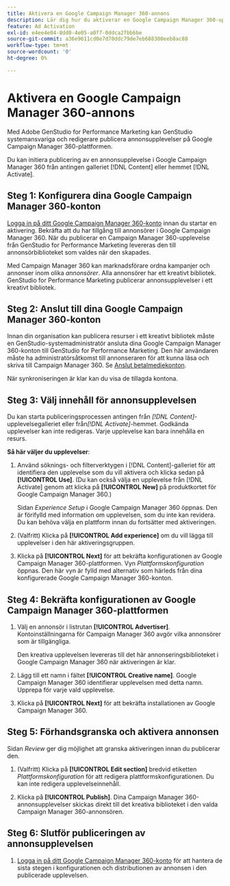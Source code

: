 ```yaml
---
title: Aktivera en Google Campaign Manager 360-annons
description: Lär dig hur du aktiverar en Google Campaign Manager 360-upplevelse.
feature: Ad Activation
exl-id: e4ee4e04-8dd0-4e05-a0f7-0ddca2fbb6be
source-git-commit: a36e9611cd0e7d70ddc79de7eb688300eeb8ac88
workflow-type: tm+mt
source-wordcount: '0'
ht-degree: 0%

---
```


# Aktivera en Google Campaign Manager 360-annons

Med Adobe GenStudio for Performance Marketing kan GenStudio systemansvariga och redigerare publicera annonsupplevelser på Google Campaign Manager 360-plattformen.

Du kan initiera publicering av en annonsupplevelse i Google Campaign Manager 360 från antingen galleriet [!DNL Content] eller hemmet [!DNL Activate].

## Steg 1: Konfigurera dina Google Campaign Manager 360-konton

[Logga in på ditt Google Campaign Manager 360-konto](https://campaignmanager.google.com) innan du startar en aktivering. Bekräfta att du har tillgång till annonsörer i Google Campaign Manager 360. När du publicerar en Campaign Manager 360-upplevelse från GenStudio for Performance Marketing levereras den till annonsörbiblioteket som valdes när den skapades.

Med Campaign Manager 360 kan marknadsförare ordna kampanjer och annonser inom olika _annonsörer_. Alla annonsörer har ett kreativt bibliotek. GenStudio for Performance Marketing publicerar annonsupplevelser i ett kreativt bibliotek.

## Steg 2: Anslut till dina Google Campaign Manager 360-konton

Innan din organisation kan publicera resurser i ett kreativt bibliotek måste en GenStudio-systemadministratör ansluta dina Google Campaign Manager 360-konton till GenStudio for Performance Marketing. Den här användaren måste ha administratörsåtkomst till annonseraren för att kunna läsa och skriva till Campaign Manager 360. Se [Anslut betalmediekonton](/help/user-guide/connectors/connect-channel.md).

När synkroniseringen är klar kan du visa de tillagda kontona.

## Steg 3: Välj innehåll för annonsupplevelsen

Du kan starta publiceringsprocessen antingen från _[!DNL Content]_-upplevelsegalleriet eller från&#x200B;_[!DNL Activate]_-hemmet. Godkända upplevelser kan inte redigeras. Varje upplevelse kan bara innehålla en resurs.

**Så här väljer du upplevelser**:

1. Använd söknings- och filterverktygen i [!DNL Content]-galleriet för att identifiera den upplevelse som du vill aktivera och klicka sedan på **[!UICONTROL Use]**. (Du kan också välja en upplevelse från [!DNL Activate] genom att klicka på **[!UICONTROL New]** på produktkortet för Google Campaign Manager 360.)

   Sidan _Experience Setup_ i Google Campaign Manager 360 öppnas. Den är förifylld med information om upplevelsen, som du inte kan revidera. Du kan behöva välja en plattform innan du fortsätter med aktiveringen.

1. (Valfritt) Klicka på **[!UICONTROL Add experience]** om du vill lägga till upplevelser i den här aktiveringsgruppen.

1. Klicka på **[!UICONTROL Next]** för att bekräfta konfigurationen av Google Campaign Manager 360-plattformen.
Vyn _Plattformskonfiguration_ öppnas. Den här vyn är fylld med alternativ som härleds från dina konfigurerade Google Campaign Manager 360-konton.

## Steg 4: Bekräfta konfigurationen av Google Campaign Manager 360-plattformen

1. Välj en annonsör i listrutan **[!UICONTROL Advertiser]**. Kontoinställningarna för Campaign Manager 360 avgör vilka annonsörer som är tillgängliga.

   Den kreativa upplevelsen levereras till det här annonseringsbiblioteket i Google Campaign Manager 360 när aktiveringen är klar.

1. Lägg till ett namn i fältet **[!UICONTROL Creative name]**. Google Campaign Manager 360 identifierar upplevelsen med detta namn.
Upprepa för varje vald upplevelse.

1. Klicka på **[!UICONTROL Next]** för att bekräfta installationen av Google Campaign Manager 360.

## Steg 5: Förhandsgranska och aktivera annonsen

Sidan _Review_ ger dig möjlighet att granska aktiveringen innan du publicerar den.

1. (Valfritt) Klicka på **[!UICONTROL Edit section]** bredvid etiketten _Plattformskonfiguration_ för att redigera plattformskonfigurationen. Du kan inte redigera upplevelseinnehåll.

1. Klicka på **[!UICONTROL Publish]**.
Dina Campaign Manager 360-annonsupplevelser skickas direkt till det kreativa biblioteket i den valda Campaign Manager 360-annonsören.

## Steg 6: Slutför publiceringen av annonsupplevelsen

1. [Logga in på ditt Google Campaign Manager 360-konto](https://campaignmanager.google.com) för att hantera de sista stegen i konfigurationen och distributionen av annonsen i den publicerade upplevelsen.
